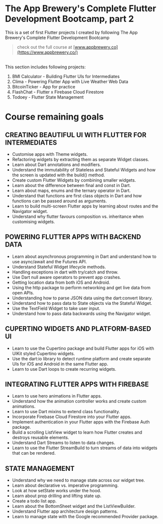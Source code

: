 # The App Brewery's Complete Flutter Development Bootcamp, part 2

This is a set of first Flutter projects I created by following The App Brewery's Complete Flutter Development Bootcamp
> check out the full course at [www.appbrewery.co](https://www.appbrewery.co/)

<br/>
This section includes following projects:

1. BMI Calculator - Building Flutter UIs for Intermediates
2. Clima - Powering Flutter App with Live Weather Web Data
3. BitcoinTicker - App for practice
4. FlashChat - Flutter x Firebase Cloud Firestore
5. Todoey - Flutter State Management

# Course remaining goals

## CREATING BEAUTIFUL UI WITH FLUTTER FOR INTERMEDIATES

- Customise apps with Theme widgets.
- Refactoring widgets by extracting them as separate Widget classes.
- Learn about Dart annotations and modifiers.
- Understand the immutability of Stateless and Stateful Widgets and how the screen is updated with the build() method.
- Create custom Flutter Widgets by combining smaller widgets.
- Learn about the difference between final and const in Dart.
- Learn about maps, enums and the ternary operator in Dart.
- Understand that functions are first class objects in Dart and how functions can be passed around as arguments.
- Learn to build multi-screen Flutter apps by learning about routes and the Navigator widget.
- Understand why flutter favours composition vs. inheritance when customising widgets.


## POWERING FLUTTER APPS WITH BACKEND DATA

- Learn about asynchronous programming in Dart and understand how to use async/await and the Futures API.
- Understand Stateful Widget lifecycle methods.
- Handling exceptions in dart with try/catch and throw.
- Use Dart null aware operators to prevent app crashes.
- Getting location data from both iOS and Android.
- Using the http package to perform networking and get live data from open APIs.
- Understanding how to parse JSON data using the dart:convert library.
- Understand how to pass data to State objects via the Stateful Widget.
- Use the TextField Widget to take user input.
- Understand how to pass data backwards using the Navigator widget.


## CUPERTINO WIDGETS AND PLATFORM-BASED UI

- Learn to use the Cupertino package and build Flutter apps for iOS with UIKit styled Cupertino widgets.
- Use the dart:io library to detect runtime platform and create separate UIs for iOS and Android in the same Flutter app.
- Learn to use Dart loops to create recurring widgets.


## INTEGRATING FLUTTER APPS WITH FIREBASE

- Learn to use hero animations in Flutter apps.
- Understand how the animation controller works and create custom animations.
- Learn to use Dart mixins to extend class functionality.
- Incorporate Firebase Cloud Firestore into your Flutter apps.
- Implement authentication in your Flutter apps with the Firebase Auth package.
- Build a scrolling ListView widget to learn how Flutter creates and destroys reusable elements.
- Understand Dart Streams to listen to data changes.
- Learn to use the Flutter StreamBuild to turn streams of data into widgets that can be rendered.



## STATE MANAGEMENT

- Understand why we need to manage state across our widget tree.
- Learn about declarative vs. imperative programming.
- Look at how setState works under the hood.
- Learn about prop drilling and lifting state up.
- Create a todo list app.
- Learn about the BottomSheet widget and the ListViewBuilder.
- Understand Flutter app architecture design patterns.
- Learn to manage state with the Google recommended Provider package.
